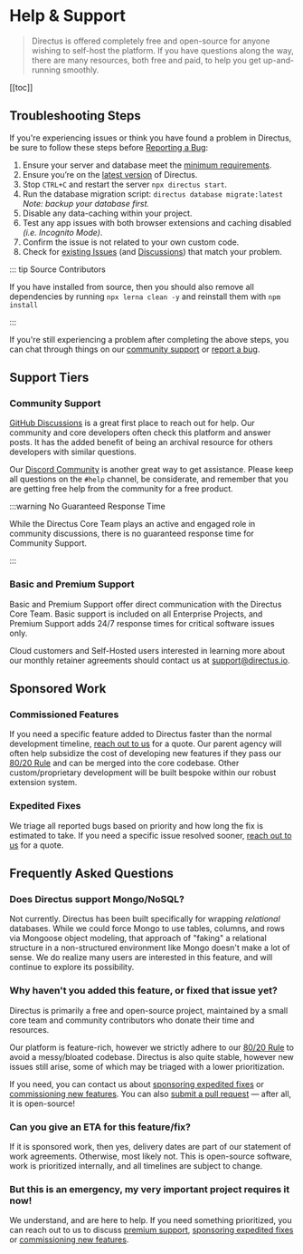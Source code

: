 # Help & Support

> Directus is offered completely free and open-source for anyone wishing to self-host the platform. If you have
> questions along the way, there are many resources, both free and paid, to help you get up-and-running smoothly.

[[toc]]

## Troubleshooting Steps

If you're experiencing issues or think you have found a problem in Directus, be sure to follow these steps before
[Reporting a Bug](/contributing/introduction/#bug-reporting):

1. Ensure your server and database meet the
   [minimum requirements](/self-hosted/installation/cli/#_1-confirm-minimum-requirements).
2. Ensure you’re on the [latest version](https://github.com/directus/directus/releases/latest) of Directus.
3. Stop `CTRL+C` and restart the server `npx directus start`.
4. Run the database migration script: `directus database migrate:latest`\
   _Note: backup your database first._
5. Disable any data-caching within your project.
6. Test any app issues with both browser extensions and caching disabled _(i.e. Incognito Mode)_.
7. Confirm the issue is not related to your own custom code.
8. Check for [existing Issues](https://github.com/directus/directus/issues?q=is%3Aissue) (and
   [Discussions](https://github.com/directus/directus/discussions)) that match your problem.

::: tip Source Contributors

If you have installed from source, then you should also remove all dependencies by running `npx lerna clean -y` and
reinstall them with `npm install`

:::

If you're still experiencing a problem after completing the above steps, you can chat through things on our
[community support](#community-support) or [report a bug](/contributing/introduction/#bug-reporting).

## Support Tiers

### Community Support

[GitHub Discussions](https://github.com/directus/directus/discussions) is a great first place to reach out for help. Our
community and core developers often check this platform and answer posts. It has the added benefit of being an archival
resource for others developers with similar questions.

Our [Discord Community](https://directus.chat) is another great way to get assistance. Please keep all questions on the
`#help` channel, be considerate, and remember that you are getting free help from the community for a free product.

:::warning No Guaranteed Response Time

While the Directus Core Team plays an active and engaged role in community discussions, there is no guaranteed response
time for Community Support.

:::

### Basic and Premium Support

Basic and Premium Support offer direct communication with the Directus Core Team. Basic support is included on all
Enterprise Projects, and Premium Support adds 24/7 response times for critical software issues only.

Cloud customers and Self-Hosted users interested in learning more about our monthly retainer agreements should contact
us at [support@directus.io](mailto:support@directus.io).

## Sponsored Work

### Commissioned Features

If you need a specific feature added to Directus faster than the normal development timeline,
[reach out to us](https://directus.io/contact/) for a quote. Our parent agency will often help subsidize the cost of
developing new features if they pass our [80/20 Rule](/contributing/introduction/#feature-requests) and can be merged
into the core codebase. Other custom/proprietary development will be built bespoke within our robust extension system.

### Expedited Fixes

We triage all reported bugs based on priority and how long the fix is estimated to take. If you need a specific issue
resolved sooner, [reach out to us](https://directus.io/contact/) for a quote.

## Frequently Asked Questions

### Does Directus support Mongo/NoSQL?

Not currently. Directus has been built specifically for wrapping _relational_ databases. While we could force Mongo to
use tables, columns, and rows via Mongoose object modeling, that approach of "faking" a relational structure in a
non-structured environment like Mongo doesn't make a lot of sense. We do realize many users are interested in this
feature, and will continue to explore its possibility.

### Why haven't you added this feature, or fixed that issue yet?

Directus is primarily a free and open-source project, maintained by a small core team and community contributors who
donate their time and resources.

Our platform is feature-rich, however we strictly adhere to our
[80/20 Rule](/contributing/introduction/#feature-requests) to avoid a messy/bloated codebase. Directus is also quite
stable, however new issues still arise, some of which may be triaged with a lower prioritization.

If you need, you can contact us about [sponsoring expedited fixes](#expedited-fixes) or
[commissioning new features](#commissioned-features). You can also
[submit a pull request](https://github.com/directus/directus/pulls) — after all, it is open-source!

### Can you give an ETA for this feature/fix?

If it is sponsored work, then yes, delivery dates are part of our statement of work agreements. Otherwise, most likely
not. This is open-source software, work is prioritized internally, and all timelines are subject to change.

### But this is an emergency, my very important project requires it now!

We understand, and are here to help. If you need something prioritized, you can reach out to us to discuss
[premium support](#basic-and-premium-support), [sponsoring expedited fixes](#expedited-fixes) or
[commissioning new features](#commissioned-features).
